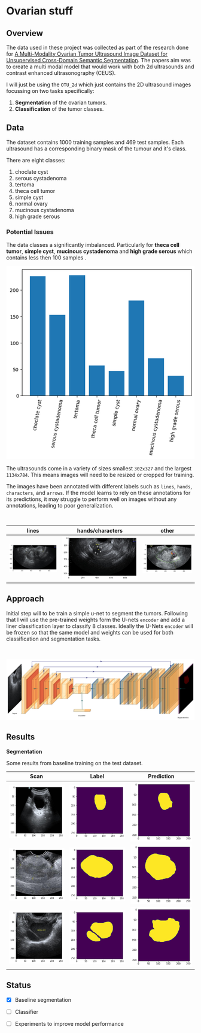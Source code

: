 # Ovarian stuff

## Overview

The data used in these project was collected as part of the research done for [A Multi-Modality Ovarian Tumor Ultrasound Image Dataset for Unsupervised Cross-Domain Semantic Segmentation](https://arxiv.org/abs/2207.06799). The papers aim was to create a multi modal model that would work with both 2d ultrasounds and contrast enhanced ultrasonography (CEUS).

I will just be using the `OTU_2d` which just contains the 2D ultrasound images focussing on two tasks specifically:

1. **Segmentation** of the ovarian tumors.
2. **Classification** of the tumor classes.

## Data

The dataset contains 1000 training samples and 469 test samples. Each ultrasound has a corresponding binary mask of the tumour and it's class.

There are eight classes:

1. choclate cyst
2. serous cystadenoma
3. tertoma
4. theca cell tumor
5. simple cyst
6. normal ovary
7. mucinous cystadenoma
8. high grade serous


### Potential Issues

The data classes a significantly imbalanced. Particularly for **theca cell tumor**, **simple cyst**, **mucinous cystadenoma**  and **high grade serous** which contains less then 100 samples .


![class counts](./assets/class_counts.png)

The ultrasounds come in a variety of sizes smallest `302x327` and the largest `1134x784`. This means images will need to be resized or cropped for training.

The images have been annotated with different labels such as `lines`, `hands`, `characters`, and `arrows`. If the model learns to rely on these annotations for its predictions, it may struggle to perform well on images without any annotations, leading to poor generalization.

<br>

| lines      | hands/characters | other |
| ----------- | ----------- | ----------- |
| ![class counts](./assets/lines.png)       | ![class counts](./assets/hands_letters.png)       | ![class counts](./assets/other.png)  |

## Approach

Initial step will to be train a simple u-net to segment the tumors. Following that I will use the pre-trained weights form the U-nets `encoder` and add a liner classification layer to classify 8 classes. Ideally the U-Nets `encoder` will be frozen so that the same model and weights can be used for both classification and segmentation tasks.

<br>

![class counts](./assets/arch.png) 


## Results

**Segmentation**

Some results from baseline training on the test dataset.

| Scan       | Label | Prediction |
| ----------- | ----------- | ----------- |
| ![img](assets/seg-results/1013.png)       | ![lbl](assets/seg-results/1013-lbl.png)       | ![pred](assets/seg-results/1013-pred.png)  |
| ![img](assets/seg-results/747.png)       | ![lbl](assets/seg-results/747-lbl.png)       | ![pred](assets/seg-results/747-pred.png)  |
| ![img](assets/seg-results/1265.png)       | ![lbl](assets/seg-results/1265-lbl.png)       | ![pred](assets/seg-results/1265-pred.png)  |


## Status

- [x] Baseline segmentation
- [ ] Classifier
- [ ] Experiments to improve model performance 

